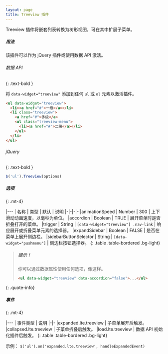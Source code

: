 ```yaml
---
layout: page
title: Treeview 插件
---
```


Treeview 插件将嵌套列表转换为树形视图，可在其中扩展子菜单。

##### 用法
该插件可以作为 jQuery 插件或使用数据 API 激活。

###### 数据 API
{: .text-bold }

将 `data-widget="treeview"` 添加到任何 `ul` 或 `ol` 元素以激活插件。

```html
<ul data-widget="treeview">
  <li><a href="#">一级</a></li>
  <li class="treeview">
    <a href="#">多级</a>
    <ul class="treeview-menu">
      <li><a href="#">二级</a></li>
    </ul>
  </li>
</ul>
```

###### jQuery
{: .text-bold }
```js
$('ul').Treeview(options)
```

##### 选项
{: .mt-4}

|---
| 名称 | 类型 | 默认 | 说明
|-|-|-|-
|animationSpeed | Number | 300 | 上下滑动动画速度，以毫秒为单位。
|accordion | Boolean | TRUE | 展开菜单时是否折叠打开的菜单。
|trigger | String | `[data-widget="treeview"] .nav-link` |  响应展开或折叠菜单元素的选择器。
|expandSidebar | Boolean | FALSE | 是否在菜单上展开侧边栏。
|sidebarButtonSelector | String | `[data-widget="pushmenu"]` | 侧边栏按钮选择器。
{: .table .table-bordered .bg-light}

> ##### 提示！
> 你可以通过数据属性使用任何选项，像这样。
> ```html
> <ul data-widget="treeview" data-accordion="false">...</ul>
> ```
{: .quote-info}

##### 事件
{: .mt-4}

|---
| 事件类型 | 说明
|-|-
|expanded.lte.treeview | 子菜单展开后触发。
|collapsed.lte.treeview | 子菜单折叠后触发。
|load.lte.treeview | 数据 API 初始化插件后触发。
{: .table .table-bordered .bg-light}

示例： `$('ul').on('expanded.lte.treeview', handleExpandedEvent)`


